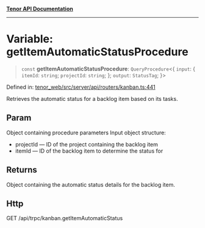 [**Tenor API Documentation**](../../README.md)

***

# Variable: getItemAutomaticStatusProcedure

> `const` **getItemAutomaticStatusProcedure**: `QueryProcedure`\<\{ `input`: \{ `itemId`: `string`; `projectId`: `string`; \}; `output`: `StatusTag`; \}\>

Defined in: [tenor\_web/src/server/api/routers/kanban.ts:441](https://github.com/Apantli/Tenor/blob/b33873959b5093fc3e3d66ac4f230a78a6395bbd/tenor_web/src/server/api/routers/kanban.ts#L441)

Retrieves the automatic status for a backlog item based on its tasks.

## Param

Object containing procedure parameters
Input object structure:
- projectId — ID of the project containing the backlog item
- itemId — ID of the backlog item to determine the status for

## Returns

Object containing the automatic status details for the backlog item.

## Http

GET /api/trpc/kanban.getItemAutomaticStatus
